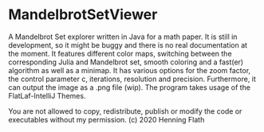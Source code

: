 # MandelbrotSetViewer
A Mandelbrot Set explorer written in Java for a math paper. It is still in development, so it might be buggy and there is no real documentation at the moment.
It features different color maps, switching between the corresponding Julia and Mandelbrot set, smooth coloring and a fast(er) algorithm as well as a minimap.
It has various options for the zoom factor, the control parameter c, iterations, resolution and precision. Furthermore, it can output the image as a .png file (wip).
The program takes usage of the FlatLaf-IntelliJ Themes.

You are not allowed to copy, redistribute, publish or modify the code or executables without my permission.
(c) 2020 Henning Flath
